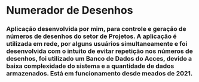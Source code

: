 # Numerador de Desenhos
### Aplicação desenvolvida por mim, para controle e geração de números de desenhos do setor de Projetos. A aplicação é utilizada em rede, por alguns usuários simultaneamente e foi desenvolvida com o intuito de evitar repetição nos números de desenhos, foi utilizado um Banco de Dados do Acces, devido a baixa complexidade do sistema e a quantidade de dados armazenados. Está em funcionamento desde meados de 2021.
